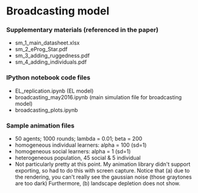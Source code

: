 # Broadcasting model

### Supplementary materials (referenced in the paper)
- sm_1_main_datasheet.xlsx
- sm_2_eProg_Star.pdf
- sm_3_adding_ruggedness.pdf
- sm_4_adding_individuals.pdf

### IPython notebook code files 
- EL_replication.ipynb (EL model)
- broadcasting_may2016.ipynb (main simulation file for broadcasting model)
- broadcasting_plots.ipynb 

### Sample animation files
- 50 agents; 1000 rounds; lambda = 0.01; beta = 200 
- homogeneous individual learners: alpha = 100 (sd=1)
- homogeneous social learners: alpha = 1 (sd=1)
- heterogeneous population, 45 social & 5 individual
- Not particularly pretty at this point. My animation library didn't support exporting, so had to do this with screen capture. Notice that (a) due to the rendering, you can't really see the gaussian noise (those graytones are too dark)  Furthermore, (b) landscape depletion does not show. 



